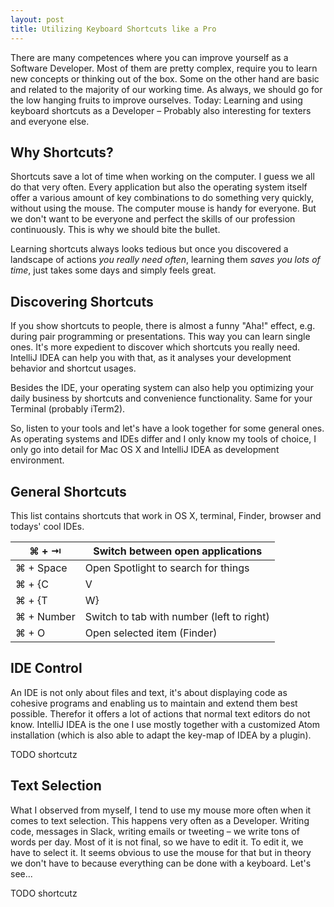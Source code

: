 ```yaml
---
layout: post
title: Utilizing Keyboard Shortcuts like a Pro
---
```


There are many competences where you can improve yourself as a Software Developer. Most of them are pretty complex, require you to learn new concepts or thinking out of the box. Some on the other hand are basic and related to the majority of our working time. As always, we should go for the low hanging fruits to improve ourselves. Today: Learning and using keyboard shortcuts as a Developer – Probably also interesting for texters and everyone else.

## Why Shortcuts?

Shortcuts save a lot of time when working on the computer. I guess we all do that very often. Every application but also the operating system itself offer a various amount of key combinations to do something very quickly, without using the mouse. The computer mouse is handy for everyone. But we don't want to be everyone and perfect the skills of our profession continuously. This is why we should bite the bullet.

Learning shortcuts always looks tedious but once you discovered a landscape of actions *you really need often*, learning them *saves you lots of time*, just takes some days and simply feels great.

## Discovering Shortcuts

If you show shortcuts to people, there is almost a funny "Aha!" effect, e.g. during pair programming or presentations. This way you can learn single ones. It's more expedient to discover which shortcuts you really need. IntelliJ IDEA can help you with that, as it analyses your development behavior and shortcut usages.

Besides the IDE, your operating system can also help you optimizing your daily business by shortcuts and convenience functionality. Same for your Terminal (probably iTerm2).

So, listen to your tools and let's have a look together for some general ones. As operating systems and IDEs differ and I only know my tools of choice, I only go into detail for Mac OS X and IntelliJ IDEA as development environment.

## General Shortcuts

This list contains shortcuts that work in OS X, terminal, Finder, browser and todays' cool IDEs.

| ⌘ + ⇥                   | Switch between open applications                            |
|-------------------------|-------------------------------------------------------------|
| ⌘ + Space               | Open Spotlight to search for things                         |
| ⌘ + {C | V | X | A | F} | {Copy | Paste | Cut | Select all | Search} text             |
| ⌘ + {T | W}             | Open new tab/Close current (Finder, browser, terminal, IDE) |
| ⌘ + Number              | Switch to tab with number (left to right)                   |
| ⌘ + O                   | Open selected item (Finder)                                 |

## IDE Control

An IDE is not only about files and text, it's about displaying code as cohesive programs and enabling us to maintain and extend them best possible. Therefor it offers a lot of actions that normal text editors do not know. IntelliJ IDEA is the one I use mostly together with a customized Atom installation (which is also able to adapt the key-map of IDEA by a plugin).

TODO shortcutz

## Text Selection

What I observed from myself, I tend to use my mouse more often when it comes to text selection. This happens very often as a Developer. Writing code, messages in Slack, writing emails or tweeting – we write tons of words per day. Most of it is not final, so we have to edit it. To edit it, we have to select it. It seems obvious to use the mouse for that but in theory we don't have to because everything can be done with a keyboard. Let's see...

TODO shortcutz
